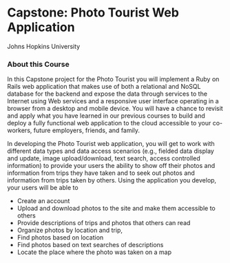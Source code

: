 # Capstone: Photo Tourist Web Application

Johns Hopkins University

### About this Course

In this Capstone project for the Photo Tourist you will implement a Ruby on Rails web application that makes use of both a relational and NoSQL database for the backend and expose the data through services to the Internet using Web services and a responsive user interface operating in a browser from a desktop and mobile device. You will have a chance to revisit and apply what you have learned in our previous courses to build and deploy a fully functional web application to the cloud accessible to your co-workers, future employers, friends, and family.

In developing the Photo Tourist web application, you will get to work with different data types and data access scenarios (e.g., fielded data display and update, image upload/download, text search, access controlled information) to provide your users the ability to show off their photos and information from trips they have taken and to seek out photos and information from trips taken by others. Using the application you develop, your users will be able to
- Create an account
- Upload and download photos to the site and make them accessible to others
- Provide descriptions of trips and photos that others can read
- Organize photos by location and trip, 
- Find photos based on location
- Find photos based on text searches of descriptions 
- Locate the place where the photo was taken on a map